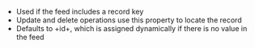- Used if the feed includes a record key
- Update and delete operations use this property to locate the record
- Defaults to +id+, which is assigned dynamically if there is no value in the feed